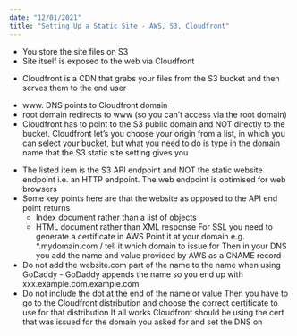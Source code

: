 ```yaml
---
date: "12/01/2021"
title: "Setting Up a Static Site - AWS, S3, Cloudfront"
---
```


- You store the site files on S3
- Site itself is exposed to the web via Cloudfront
*  Cloudfront is a CDN that grabs your files from the S3 bucket and then serves them to the end user
- www. DNS points to Cloudfront domain
- root domain redirects to www (so you can’t access via the root domain)
- Cloudfront has to point to the S3 public domain and NOT directly to the bucket. Cloudfront let’s you choose your origin from a list, in which you can select your bucket, but what you need to do is type in the domain name that the S3 static site setting gives you
* The listed item is the S3 API endpoint and NOT the static website endpoint i.e. an HTTP endpoint. The web endpoint is optimised for web browsers
* Some key points here are that the website as opposed to the API end point returns
    * Index document rather than a list of objects
    * HTML document rather than XML response
For SSL you need to generate a certificate in AWS
Point it at your domain e.g. *.mydomain.com / tell it which domain to issue for
Then in your DNS you add the name and value provided by AWS as a CNAME record
* Do not add the website.com part of the name to the name when using GoDaddy - GoDaddy appends the name so you end up with xxx.example.com.example.com
* Do not include the dot at the end of the name or value
Then you have to go to the Cloudfront distribution and choose the correct certificate to use for that distribution
If all works Cloudfront should be using the cert that was issued for the domain you asked for and set the DNS on    
